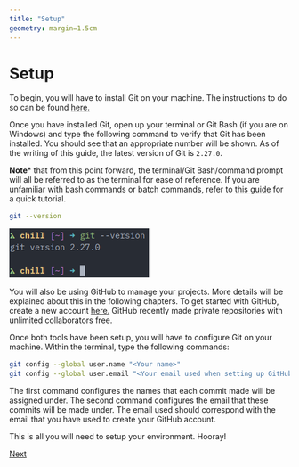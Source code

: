```yaml
---
title: "Setup"
geometry: margin=1.5cm
---
```


# Setup

To begin, you will have to install Git on your machine. The instructions to do so can be found [here.](https://git-scm.com/book/en/v2/Getting-Started-Installing-Git)

Once you have installed Git, open up your terminal or Git Bash (if you are on Windows) and type the following command to verify that Git has been installed. You should see that an appropriate number will be shown. As of the writing of this guide, the latest version of Git is `2.27.0`.

**Note*** that from this point forward, the terminal/Git Bash/command prompt will all be referred to as the terminal for ease of reference. If you are unfamiliar with bash commands or batch commands, refer to [this guide]() for a quick tutorial.

```bash
git --version
```

![Git version](./res/git-version.png)

You will also be using GitHub to manage your projects. More details will be explained about this in the following chapters. To get started with GitHub, create a new account [here.](https://github.com/) GitHub recently made private repositories with unlimited collaborators free.

Once both tools have been setup, you will have to configure Git on your machine. Within the terminal, type the following commands:

```bash
git config --global user.name "<Your name>"
git config --global user.email "<Your email used when setting up GitHub>"
```

The first command configures the names that each commit made will be assigned under. The second command configures the email that these commits will be made under. The email used should correspond with the email that you have used to create your GitHub account.

This is all you will need to setup your environment. Hooray!

[Next](../02-first-repository/README.md)
